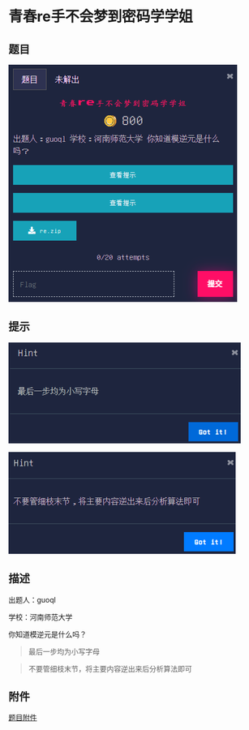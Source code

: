 # 青春re手不会梦到密码学学姐

## 题目

![题目](images/题目.png)

## 提示

![提示1](images/提示1.png)

![提示2](images/提示2.png)

## 描述

出题人：guoql

学校：河南师范大学

你知道模逆元是什么吗？

>最后一步均为小写字母

>不要管细枝末节，将主要内容逆出来后分析算法即可

## 附件

[题目附件](files/re.zip)